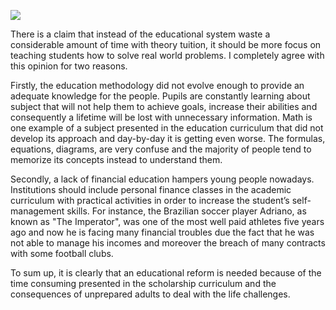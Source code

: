 ![](http://imgh.us/Untitled_876.png)

There is a claim that instead of the educational system waste a considerable amount of time with theory tuition, it should be more focus on teaching students how to solve real world problems. I completely agree with this opinion for two reasons.

Firstly, the education methodology did not evolve enough to provide an adequate knowledge for the people. Pupils are constantly learning about subject that will not help them to achieve goals, increase their abilities and consequently a lifetime will be lost with unnecessary information. Math is one example of a subject presented in the education curriculum that did not develop its approach and day-by-day it is getting even worse. The formulas, equations, diagrams, are very confuse and the majority of people tend to memorize its concepts instead to understand them.

Secondly, a lack of financial education hampers young people nowadays. Institutions should include personal finance classes in the academic curriculum with practical activities in order to increase the student’s self-management skills. For instance, the Brazilian soccer player Adriano, as known as "The Imperator", was one of the most well paid athletes five years ago and now he is facing many financial troubles due the fact that he was not able to manage his incomes and moreover the breach of many contracts with some football clubs.

To sum up, it is clearly that an educational reform is needed because of the time consuming presented in the scholarship curriculum and the consequences of unprepared adults to deal with the life challenges.

